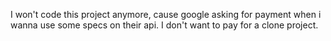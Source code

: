 I won't code this project anymore, cause google asking for payment when i wanna use some specs on their api. I don't want to pay for a clone project.